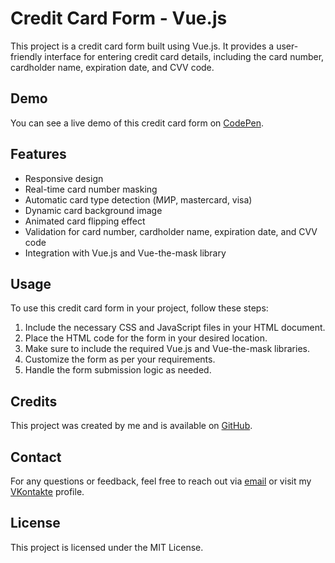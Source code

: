 # Credit Card Form - Vue.js

This project is a credit card form built using Vue.js. It provides a user-friendly interface for entering credit card details, including the card number, cardholder name, expiration date, and CVV code.

## Demo

You can see a live demo of this credit card form on [CodePen](https://codepen.io/ucxseaqk-the-sans/pen/KKrXeZJ).

## Features

- Responsive design
- Real-time card number masking
- Automatic card type detection (МИР, mastercard, visa)
- Dynamic card background image
- Animated card flipping effect
- Validation for card number, cardholder name, expiration date, and CVV code
- Integration with Vue.js and Vue-the-mask library

## Usage

To use this credit card form in your project, follow these steps:

1. Include the necessary CSS and JavaScript files in your HTML document.
2. Place the HTML code for the form in your desired location.
3. Make sure to include the required Vue.js and Vue-the-mask libraries.
4. Customize the form as per your requirements.
5. Handle the form submission logic as needed.

## Credits

This project was created by me and is available on [GitHub](https://github.com/MustBeAltF4).

## Contact

For any questions or feedback, feel free to reach out via [email](mailto:xakep328@gmail.com
) or visit my [VKontakte](https://vk.com/mustbealtf47525) profile.

## License

This project is licensed under the MIT License.
